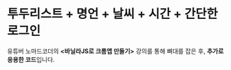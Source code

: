 # 투두리스트 + 명언 + 날씨 + 시간 + 간단한 로그인
유튜버 노마드코더의 __<바닐라JS로 크롬앱 만들기>__ 강의를 통해 뼈대를 잡은 후, **추가로 응용한 코드**입니다.
